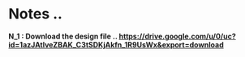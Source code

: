 # Notes ..

**N_1 : Download the design file .. https://drive.google.com/u/0/uc?id=1azJAtlveZBAK_C3tSDKjAkfn_1R9UsWx&export=download**
